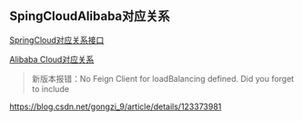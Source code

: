 ## SpingCloudAlibaba对应关系

[SpringCloud对应关系接口](https://start.spring.io/actuator/info)

[Alibaba Cloud对应关系](https://github.com/alibaba/spring-cloud-alibaba/wiki/%E7%89%88%E6%9C%AC%E8%AF%B4%E6%98%8E#%E7%BB%84%E4%BB%B6%E7%89%88%E6%9C%AC%E5%85%B3%E7%B3%BB)



> 新版本报错：No Feign Client for loadBalancing defined. Did you forget to include

https://blog.csdn.net/gongzi_9/article/details/123373981